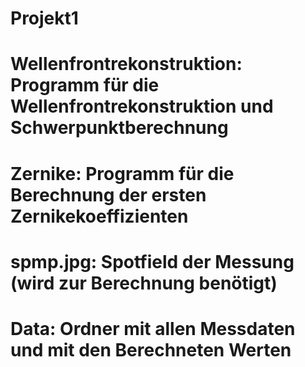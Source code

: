 # Projekt1

# Wellenfrontrekonstruktion: Programm für die Wellenfrontrekonstruktion und Schwerpunktberechnung

# Zernike: Programm für die Berechnung der ersten Zernikekoeffizienten

# spmp.jpg: Spotfield der Messung (wird zur Berechnung benötigt)

# Data: Ordner mit allen Messdaten und mit den Berechneten Werten
